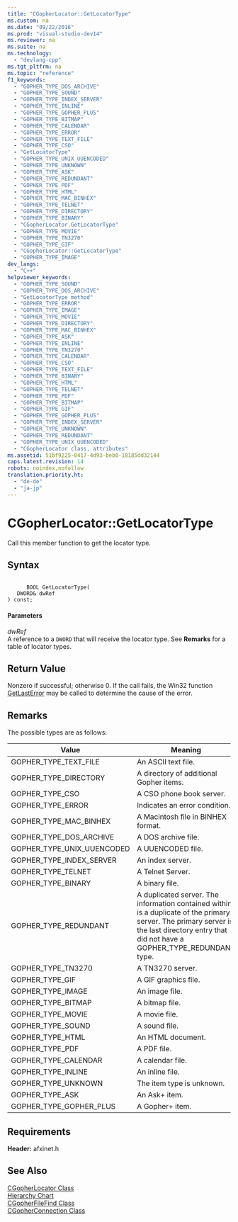 ```yaml
---
title: "CGopherLocator::GetLocatorType"
ms.custom: na
ms.date: "09/22/2016"
ms.prod: "visual-studio-dev14"
ms.reviewer: na
ms.suite: na
ms.technology: 
  - "devlang-cpp"
ms.tgt_pltfrm: na
ms.topic: "reference"
f1_keywords: 
  - "GOPHER_TYPE_DOS_ARCHIVE"
  - "GOPHER_TYPE_SOUND"
  - "GOPHER_TYPE_INDEX_SERVER"
  - "GOPHER_TYPE_INLINE"
  - "GOPHER_TYPE_GOPHER_PLUS"
  - "GOPHER_TYPE_BITMAP"
  - "GOPHER_TYPE_CALENDAR"
  - "GOPHER_TYPE_ERROR"
  - "GOPHER_TYPE_TEXT_FILE"
  - "GOPHER_TYPE_CSO"
  - "GetLocatorType"
  - "GOPHER_TYPE_UNIX_UUENCODED"
  - "GOPHER_TYPE_UNKNOWN"
  - "GOPHER_TYPE_ASK"
  - "GOPHER_TYPE_REDUNDANT"
  - "GOPHER_TYPE_PDF"
  - "GOPHER_TYPE_HTML"
  - "GOPHER_TYPE_MAC_BINHEX"
  - "GOPHER_TYPE_TELNET"
  - "GOPHER_TYPE_DIRECTORY"
  - "GOPHER_TYPE_BINARY"
  - "CGopherLocator.GetLocatorType"
  - "GOPHER_TYPE_MOVIE"
  - "GOPHER_TYPE_TN3270"
  - "GOPHER_TYPE_GIF"
  - "CGopherLocator::GetLocatorType"
  - "GOPHER_TYPE_IMAGE"
dev_langs: 
  - "C++"
helpviewer_keywords: 
  - "GOPHER_TYPE_SOUND"
  - "GOPHER_TYPE_DOS_ARCHIVE"
  - "GetLocatorType method"
  - "GOPHER_TYPE_ERROR"
  - "GOPHER_TYPE_IMAGE"
  - "GOPHER_TYPE_MOVIE"
  - "GOPHER_TYPE_DIRECTORY"
  - "GOPHER_TYPE_MAC_BINHEX"
  - "GOPHER_TYPE_ASK"
  - "GOPHER_TYPE_INLINE"
  - "GOPHER_TYPE_TN3270"
  - "GOPHER_TYPE_CALENDAR"
  - "GOPHER_TYPE_CSO"
  - "GOPHER_TYPE_TEXT_FILE"
  - "GOPHER_TYPE_BINARY"
  - "GOPHER_TYPE_HTML"
  - "GOPHER_TYPE_TELNET"
  - "GOPHER_TYPE_PDF"
  - "GOPHER_TYPE_BITMAP"
  - "GOPHER_TYPE_GIF"
  - "GOPHER_TYPE_GOPHER_PLUS"
  - "GOPHER_TYPE_INDEX_SERVER"
  - "GOPHER_TYPE_UNKNOWN"
  - "GOPHER_TYPE_REDUNDANT"
  - "GOPHER_TYPE_UNIX_UUENCODED"
  - "CGopherLocator class, attributes"
ms.assetid: 51bf9225-0417-4d93-beb0-18185dd32144
caps.latest.revision: 14
robots: noindex,nofollow
translation.priority.ht: 
  - "de-de"
  - "ja-jp"
---
```

# CGopherLocator::GetLocatorType
Call this member function to get the locator type.  
  
## Syntax  
  
```  
  
      BOOL GetLocatorType(  
   DWORD& dwRef   
) const;  
```  
  
#### Parameters  
 *dwRef*  
 A reference to a `DWORD` that will receive the locator type. See **Remarks** for a table of locator types.  
  
## Return Value  
 Nonzero if successful; otherwise 0. If the call fails, the Win32 function [GetLastError](http://msdn.microsoft.com/library/windows/desktop/ms679360) may be called to determine the cause of the error.  
  
## Remarks  
 The possible types are as follows:  
  
|Value|Meaning|  
|-----------|-------------|  
|GOPHER_TYPE_TEXT_FILE|An ASCII text file.|  
|GOPHER_TYPE_DIRECTORY|A directory of additional Gopher items.|  
|GOPHER_TYPE_CSO|A CSO phone book server.|  
|GOPHER_TYPE_ERROR|Indicates an error condition.|  
|GOPHER_TYPE_MAC_BINHEX|A Macintosh file in BINHEX format.|  
|GOPHER_TYPE_DOS_ARCHIVE|A DOS archive file.|  
|GOPHER_TYPE_UNIX_UUENCODED|A UUENCODED file.|  
|GOPHER_TYPE_INDEX_SERVER|An index server.|  
|GOPHER_TYPE_TELNET|A Telnet Server.|  
|GOPHER_TYPE_BINARY|A binary file.|  
|GOPHER_TYPE_REDUNDANT|A duplicated server. The information contained within is a duplicate of the primary server. The primary server is the last directory entry that did not have a GOPHER_TYPE_REDUNDANT type.|  
|GOPHER_TYPE_TN3270|A TN3270 server.|  
|GOPHER_TYPE_GIF|A GIF graphics file.|  
|GOPHER_TYPE_IMAGE|An image file.|  
|GOPHER_TYPE_BITMAP|A bitmap file.|  
|GOPHER_TYPE_MOVIE|A movie file.|  
|GOPHER_TYPE_SOUND|A sound file.|  
|GOPHER_TYPE_HTML|An HTML document.|  
|GOPHER_TYPE_PDF|A PDF file.|  
|GOPHER_TYPE_CALENDAR|A calendar file.|  
|GOPHER_TYPE_INLINE|An inline file.|  
|GOPHER_TYPE_UNKNOWN|The item type is unknown.|  
|GOPHER_TYPE_ASK|An Ask+ item.|  
|GOPHER_TYPE_GOPHER_PLUS|A Gopher+ item.|  
  
## Requirements  
 **Header:** afxinet.h  
  
## See Also  
 [CGopherLocator Class](../vs140/cgopherlocator-class.md)   
 [Hierarchy Chart](../vs140/hierarchy-chart.md)   
 [CGopherFileFind Class](../vs140/cgopherfilefind-class.md)   
 [CGopherConnection Class](../vs140/cgopherconnection-class.md)